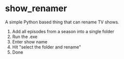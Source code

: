 # show_renamer
A simple Python based thing that can rename TV shows.
1. Add all episodes from a season into a single folder
2. Run the .exe
3. Enter show name
4. Hit "select the folder and rename"
5. Done
